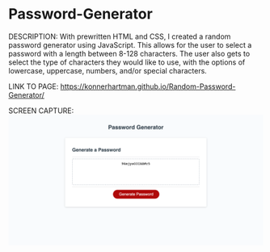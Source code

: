 # Password-Generator
DESCRIPTION:
    With prewritten HTML and CSS, I created a random password generator using JavaScript. This allows for the user to select a password with a length between 8-128 characters. The user also gets to select the type of characters they would like to use, with the options of lowercase, uppercase, numbers, and/or special characters.

LINK TO PAGE:
   https://konnerhartman.github.io/Random-Password-Generator/

SCREEN CAPTURE:
![Screenshot](assets/images/Password-Generator-Screencapture.png)
